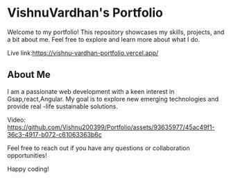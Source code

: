 # VishnuVardhan's Portfolio

Welcome to my portfolio! This repository showcases my skills, projects, and a bit about me. Feel free to explore and learn more about what I do.


Live link:https://vishnu-vardhan-portfolio.vercel.app/

## About Me

I am a passionate web development with a keen interest in Gsap,react,Angular. My goal is to explore new emerging technologies and provide real -life sustainable solutions.


Video: https://github.com/Vishnu200399/Portfolio/assets/93635977/45ac49f1-36c3-4917-b072-c61063363b6c


Feel free to reach out if you have any questions or collaboration opportunities!

Happy coding!
